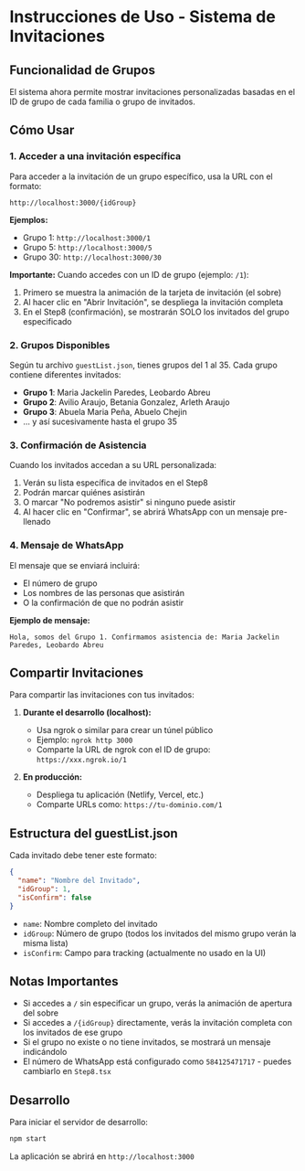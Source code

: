 # Instrucciones de Uso - Sistema de Invitaciones

## Funcionalidad de Grupos

El sistema ahora permite mostrar invitaciones personalizadas basadas en el ID de grupo de cada familia o grupo de invitados.

## Cómo Usar

### 1. Acceder a una invitación específica

Para acceder a la invitación de un grupo específico, usa la URL con el formato:

```
http://localhost:3000/{idGroup}
```

**Ejemplos:**
- Grupo 1: `http://localhost:3000/1`
- Grupo 5: `http://localhost:3000/5`
- Grupo 30: `http://localhost:3000/30`

**Importante:** Cuando accedes con un ID de grupo (ejemplo: `/1`):
1. Primero se muestra la animación de la tarjeta de invitación (el sobre)
2. Al hacer clic en "Abrir Invitación", se despliega la invitación completa
3. En el Step8 (confirmación), se mostrarán SOLO los invitados del grupo especificado

### 2. Grupos Disponibles

Según tu archivo `guestList.json`, tienes grupos del 1 al 35. Cada grupo contiene diferentes invitados:

- **Grupo 1**: Maria Jackelin Paredes, Leobardo Abreu
- **Grupo 2**: Avilio Araujo, Betania Gonzalez, Arleth Araujo
- **Grupo 3**: Abuela Maria Peña, Abuelo Chejin
- ... y así sucesivamente hasta el grupo 35

### 3. Confirmación de Asistencia

Cuando los invitados accedan a su URL personalizada:

1. Verán su lista específica de invitados en el Step8
2. Podrán marcar quiénes asistirán
3. O marcar "No podremos asistir" si ninguno puede asistir
4. Al hacer clic en "Confirmar", se abrirá WhatsApp con un mensaje pre-llenado

### 4. Mensaje de WhatsApp

El mensaje que se enviará incluirá:
- El número de grupo
- Los nombres de las personas que asistirán
- O la confirmación de que no podrán asistir

**Ejemplo de mensaje:**
```
Hola, somos del Grupo 1. Confirmamos asistencia de: Maria Jackelin Paredes, Leobardo Abreu
```

## Compartir Invitaciones

Para compartir las invitaciones con tus invitados:

1. **Durante el desarrollo (localhost):**
   - Usa ngrok o similar para crear un túnel público
   - Ejemplo: `ngrok http 3000`
   - Comparte la URL de ngrok con el ID de grupo: `https://xxx.ngrok.io/1`

2. **En producción:**
   - Despliega tu aplicación (Netlify, Vercel, etc.)
   - Comparte URLs como: `https://tu-dominio.com/1`

## Estructura del guestList.json

Cada invitado debe tener este formato:
```json
{
  "name": "Nombre del Invitado",
  "idGroup": 1,
  "isConfirm": false
}
```

- `name`: Nombre completo del invitado
- `idGroup`: Número de grupo (todos los invitados del mismo grupo verán la misma lista)
- `isConfirm`: Campo para tracking (actualmente no usado en la UI)

## Notas Importantes

- Si accedes a `/` sin especificar un grupo, verás la animación de apertura del sobre
- Si accedes a `/{idGroup}` directamente, verás la invitación completa con los invitados de ese grupo
- Si el grupo no existe o no tiene invitados, se mostrará un mensaje indicándolo
- El número de WhatsApp está configurado como `584125471717` - puedes cambiarlo en `Step8.tsx`

## Desarrollo

Para iniciar el servidor de desarrollo:
```bash
npm start
```

La aplicación se abrirá en `http://localhost:3000`
